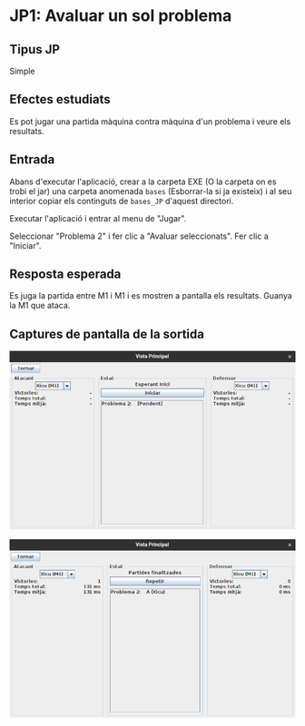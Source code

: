 # JP1: Avaluar un sol problema

## Tipus JP

Simple

## Efectes estudiats

Es pot jugar una partida màquina contra màquina d'un problema i veure els resultats.

## Entrada

Abans d'executar l'aplicació, crear a la carpeta EXE (O la carpeta on es trobi el jar) una carpeta anomenada `bases` (Esborrar-la si ja existeix) i al seu interior copiar els continguts de `bases_JP` d'aquest directori.

Executar l'aplicació i entrar al menu de "Jugar".

Seleccionar "Problema 2" i fer clic a "Avaluar seleccionats". Fer clic a "Iniciar".

## Resposta esperada

Es juga la partida entre M1 i M1 i es mostren a pantalla els resultats. Guanya la M1 que ataca.

## Captures de pantalla de la sortida

![Vista inicial](../imatges_JP/mvm_1_ini.png)

![Situació final](../imatges_JP/mvm_1_f.png)
